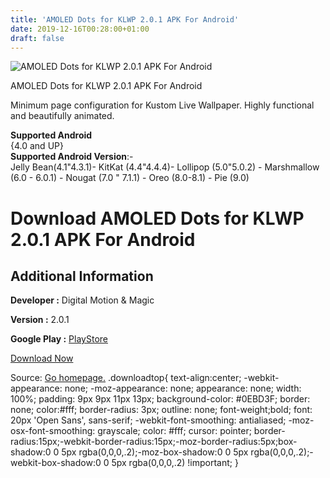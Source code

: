 ```yaml
---
title: 'AMOLED Dots for KLWP 2.0.1 APK For Android'
date: 2019-12-16T00:28:00+01:00
draft: false
---
```


![AMOLED Dots for KLWP 2.0.1 APK For Android](https://i0.wp.com/apkhome.net/wp-content/uploads/2019/12/AMOLED-Dots-for-KLWP-2.0.1.png "AMOLED Dots for KLWP 2.0.1 APK For Android")

  

AMOLED Dots for KLWP 2.0.1 APK For Android

Minimum page configuration for Kustom Live Wallpaper. Highly functional and beautifully animated.

**Supported Android**  
{4.0 and UP}  
**Supported Android Version**:-  
Jelly Bean(4.1"4.3.1)- KitKat (4.4"4.4.4)- Lollipop (5.0"5.0.2) - Marshmallow (6.0 - 6.0.1) - Nougat (7.0 " 7.1.1) - Oreo (8.0-8.1) - Pie (9.0)

Download AMOLED Dots for KLWP 2.0.1 APK For Android
===================================================

Additional Information
----------------------

**Developer :** Digital Motion & Magic

**Version :** 2.0.1

**Google Play :** [PlayStore](https://play.google.com/store/apps/details?id=klwp.digmotmag.amoled.dots)

  

[Download Now](https://store4app.co/post/amoled-dots-for-klwp-2-0-1-apk-for-android_1576434669)

  
Source: [Go homepage.](https://store4app.co/post/amoled-dots-for-klwp-2-0-1-apk-for-android_1576434669) .downloadtop{ text-align:center; -webkit-appearance: none; -moz-appearance: none; appearance: none; width: 100%; padding: 9px 9px 11px 13px; background-color: #0EBD3F; border: none; color:#fff; border-radius: 3px; outline: none; font-weight;bold; font: 20px 'Open Sans', sans-serif; -webkit-font-smoothing: antialiased; -moz-osx-font-smoothing: grayscale; color: #fff; cursor: pointer; border-radius:15px;-webkit-border-radius:15px;-moz-border-radius:5px;box-shadow:0 0 5px rgba(0,0,0,.2);-moz-box-shadow:0 0 5px rgba(0,0,0,.2);-webkit-box-shadow:0 0 5px rgba(0,0,0,.2) !important; }